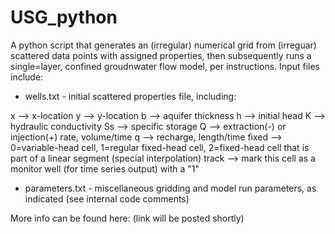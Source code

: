 # USG_python
A python script that generates an (irregular) numerical grid from (irreguar) scattered data points with assigned properties, then subsequently runs a single=layer, confined groudnwater flow model, per instructions. Input files include:

* wells.txt - initial scattered properties file, including:

x --> x-location
y --> y-location
b --> aquifer thickness
h --> initial head
K --> hydraulic conductivity
Ss --> specific storage
Q --> extraction(-) or injection(+) rate, volume/time
q --> recharge, length/time
fixed --> 0=variable-head cell, 1=regular fixed-head cell, 2=fixed-head cell that is part of a linear segment (special interpolation)
track --> mark this cell as a monitor well (for time series output) with a "1"

* parameters.txt - miscellaneous gridding and model run parameters, as indicated (see internal code comments)

More info can be found here: (link will be posted shortly)
